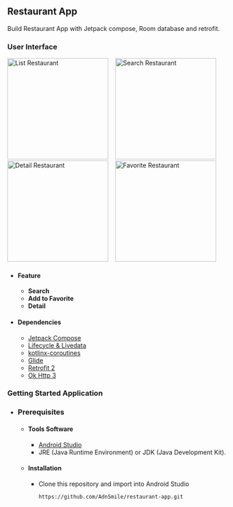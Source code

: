 ## Restaurant App

Build Restaurant App with Jetpack compose, Room database and retrofit.

### User Interface
<img src="https://github.com/AdnSmile/restaurant-app/assets/70699971/98bd66ca-c81e-4a14-a65c-7cb89460ee58" alt="List Restaurant" width="230"/>&nbsp;&nbsp;&nbsp;&nbsp;<img src="https://github.com/AdnSmile/restaurant-app/assets/70699971/a28d4088-18c2-4d41-b246-bab437e4f0e5" alt="Search Restaurant" width="230"/>&nbsp;&nbsp;&nbsp;&nbsp;<img src="https://github.com/AdnSmile/restaurant-app/assets/70699971/d74cef76-2f8e-42d0-8b2a-c6748eeb69a0" alt="Detail Restaurant" width="230"/>&nbsp;&nbsp;&nbsp;&nbsp;<img src="https://github.com/AdnSmile/restaurant-app/assets/70699971/e1cd8308-760f-457f-a025-9969117d49e8" alt="Favorite Restaurant" width="230"/>

- #### Feature
    - **Search**
    - **Add to Favorite**
    - **Detail**


- #### Dependencies
    - [Jetpack Compose](https://developer.android.com/jetpack/compose)
    - [Lifecycle & Livedata](https://developer.android.com/jetpack/androidx/releases/lifecycle)
    - [kotlinx-coroutines](https://developer.android.com/kotlin/coroutines)
    - [Glide](https://github.com/bumptech/glide)
    - [Retrofit 2](https://square.github.io/retrofit/)
    - [Ok Http 3](https://square.github.io/okhttp/)


### Getting Started Application
- ### Prerequisites
    - #### Tools Software
        - [Android Studio](https://developer.android.com/studio)
        - JRE (Java Runtime Environment) or JDK (Java Development Kit).

    - #### Installation
        - Clone this repository and import into Android Studio
          ```
          https://github.com/AdnSmile/restaurant-app.git
          ``` 
